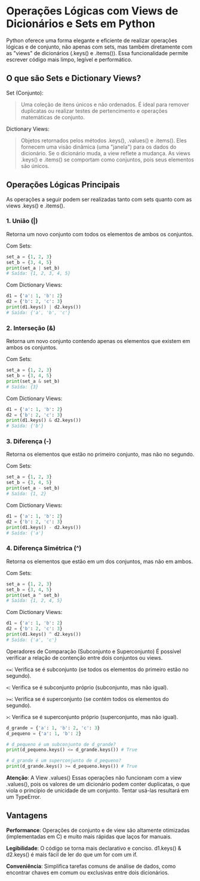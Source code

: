 # Operações Lógicas com Views de Dicionários e Sets em Python

Python oferece uma forma elegante e eficiente de realizar operações lógicas e de conjunto, não apenas com sets, mas também diretamente com as "views" de dicionários (.keys() e .items()). Essa funcionalidade permite escrever código mais limpo, legível e performático.

## O que são Sets e Dictionary Views?
Set (Conjunto): 
> Uma coleção de itens únicos e não ordenados. É ideal para remover duplicatas ou realizar testes de pertencimento e operações matemáticas de conjunto.

Dictionary Views: 
> Objetos retornados pelos métodos .keys(), .values() e .items(). Eles fornecem uma visão dinâmica (uma "janela") para os dados do dicionário. Se o dicionário muda, a view reflete a mudança. As views .keys() e .items() se comportam como conjuntos, pois seus elementos são únicos.

## Operações Lógicas Principais
As operações a seguir podem ser realizadas tanto com sets quanto com as views .keys() e .items().

### 1. União (|)
Retorna um novo conjunto com todos os elementos de ambos os conjuntos.

Com Sets:
```Python
set_a = {1, 2, 3}
set_b = {3, 4, 5}
print(set_a | set_b)
# Saída: {1, 2, 3, 4, 5}
```
Com Dictionary Views:
```Python
d1 = {'a': 1, 'b': 2}
d2 = {'b': 2, 'c': 3}
print(d1.keys() | d2.keys())
# Saída: {'a', 'b', 'c'}
```
### 2. Interseção (&)
Retorna um novo conjunto contendo apenas os elementos que existem em ambos os conjuntos.

Com Sets:
```Python
set_a = {1, 2, 3}
set_b = {3, 4, 5}
print(set_a & set_b)
# Saída: {3}
```
Com Dictionary Views:
```Python
d1 = {'a': 1, 'b': 2}
d2 = {'b': 2, 'c': 3}
print(d1.keys() & d2.keys())
# Saída: {'b'}
```

### 3. Diferença (-)
Retorna os elementos que estão no primeiro conjunto, mas não no segundo.

Com Sets:
```Python
set_a = {1, 2, 3}
set_b = {3, 4, 5}
print(set_a - set_b)
# Saída: {1, 2}
```

Com Dictionary Views:
```Python
d1 = {'a': 1, 'b': 2}
d2 = {'b': 2, 'c': 3}
print(d1.keys() - d2.keys())
# Saída: {'a'}
```
### 4. Diferença Simétrica (^)
Retorna os elementos que estão em um dos conjuntos, mas não em ambos.

Com Sets:
```Python
set_a = {1, 2, 3}
set_b = {3, 4, 5}
print(set_a ^ set_b)
# Saída: {1, 2, 4, 5}
```

Com Dictionary Views:
```Python
d1 = {'a': 1, 'b': 2}
d2 = {'b': 2, 'c': 3}
print(d1.keys() ^ d2.keys())
# Saída: {'a', 'c'}
```

Operadores de Comparação (Subconjunto e Superconjunto)
É possível verificar a relação de contenção entre dois conjuntos ou views.

`<=`: Verifica se é subconjunto (se todos os elementos do primeiro estão no segundo).

`<`: Verifica se é subconjunto próprio (subconjunto, mas não igual).

`>=`: Verifica se é superconjunto (se contém todos os elementos do segundo).

`>`: Verifica se é superconjunto próprio (superconjunto, mas não igual).

```Python
d_grande = {'a': 1, 'b': 2, 'c': 3}
d_pequeno = {'a': 1, 'b': 2}

# d_pequeno é um subconjunto de d_grande?
print(d_pequeno.keys() <= d_grande.keys()) # True

# d_grande é um superconjunto de d_pequeno?
print(d_grande.keys() >= d_pequeno.keys()) # True
```
**Atenção**: A View .values()
Essas operações não funcionam com a view .values(), pois os valores de um dicionário podem conter duplicatas, o que viola o princípio de unicidade de um conjunto. Tentar usá-las resultará em um TypeError.

## Vantagens
**Performance**: Operações de conjunto e de view são altamente otimizadas (implementadas em C) e muito mais rápidas que laços for manuais.

**Legibilidade**: O código se torna mais declarativo e conciso. d1.keys() & d2.keys() é mais fácil de ler do que um for com um if.

**Conveniência**: Simplifica tarefas comuns de análise de dados, como encontrar chaves em comum ou exclusivas entre dois dicionários.
